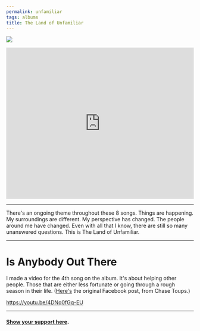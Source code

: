 ```yaml
---
permalink: unfamiliar
tags: albums
title: The Land of Unfamiliar
---
```


![][image-1]

<iframe style="border: 0; width: 100%; height: 406px;" src="https://bandcamp.com/EmbeddedPlayer/album=437070492/size=large/bgcol=ffffff/linkcol=63b2cc/artwork=none/transparent=true/" seamless><a href="http://nashp.bandcamp.com/album/the-land-of-unfamiliar">The Land of Unfamiliar by nashp</a></iframe>

---- 

There's an ongoing theme throughout these 8 songs. Things are happening. My surroundings are different. My perspective has changed. The people around me have changed. Even with all that I know, there are still so many unanswered questions. This is The Land of Unfamiliar.

- - -

# Is Anybody Out There

I made a video for the 4th song on the album. It's about helping other people. Those that are either less fortunate or going through a rough season in their life. ([Here's][1] the original Facebook post, from Chase Toups.)

https://youtu.be/4DNq0fGq-EU

---- 

#### [Show your support here][2].


[1]:	https://www.facebook.com/chase.toups/posts/1171085852933496
[2]:	money

[image-1]:	https://f4.bcbits.com/img/a1402359940_10.jpg